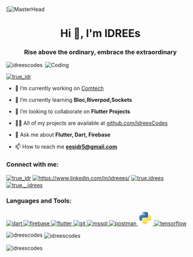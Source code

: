 [![MasterHead](https://img.wattpad.com/e4f26ab579196912a431b401f97dd041f9a399c8/68747470733a2f2f73332e616d617a6f6e6177732e636f6d2f776174747061642d6d656469612d736572766963652f53746f7279496d6167652f42584634787855376d49747a75513d3d2d3930393136333536332e313631623563353033636638353366333437313438353335393736332e676966)

<h1 align="center">Hi 👋, I'm IDREEs</h1>
<h3 align="center">Rise above the ordinary, embrace the extraordinary</h3>
<img align="right" alt="Coding" width="400" src="https://media.tenor.com/rePDfDWO3XoAAAAd/hacking.gif">


<p align="left"> <img src="https://komarev.com/ghpvc/?username=idreescodes&label=Profile%20views&color=0e75b6&style=flat" alt="idreescodes" /> </p>

<p align="left"> <a href="https://twitter.com/true_idr" target="blank"><img src="https://img.shields.io/twitter/follow/true_idr?logo=twitter&style=for-the-badge" alt="true_idr" /></a> </p>

- 🔭 I’m currently working on [Comtech](github.com/IdreesCodes/FYP)

- 🌱 I’m currently learning **Bloc,Riverpod,Sockets**

- 👯 I’m looking to collaborate on **Flutter Projects**

- 👨‍💻 All of my projects are available at [github.com/IdreesCodes](github.com/IdreesCodes)

- 💬 Ask me about **Flutter, Dart, Firebase**

- 📫 How to reach me **eesidr5@gmail.com**

<h3 align="left">Connect with me:</h3>
<p align="left">
<a href="https://twitter.com/true_idr" target="blank"><img align="center" src="https://raw.githubusercontent.com/rahuldkjain/github-profile-readme-generator/master/src/images/icons/Social/twitter.svg" alt="true_idr" height="30" width="40" /></a>
<a href="https://linkedin.com/in/https://www.linkedin.com/in/idreees/" target="blank"><img align="center" src="https://raw.githubusercontent.com/rahuldkjain/github-profile-readme-generator/master/src/images/icons/Social/linked-in-alt.svg" alt="https://www.linkedin.com/in/idreees/" height="30" width="40" /></a>
<a href="https://fb.com/true.idrees" target="blank"><img align="center" src="https://raw.githubusercontent.com/rahuldkjain/github-profile-readme-generator/master/src/images/icons/Social/facebook.svg" alt="true.idrees" height="30" width="40" /></a>
<a href="https://instagram.com/true._.idrees" target="blank"><img align="center" src="https://raw.githubusercontent.com/rahuldkjain/github-profile-readme-generator/master/src/images/icons/Social/instagram.svg" alt="true._.idrees" height="30" width="40" /></a>
</p>

<h3 align="left">Languages and Tools:</h3>
<p align="left"> <a href="https://dart.dev" target="_blank" rel="noreferrer"> <img src="https://www.vectorlogo.zone/logos/dartlang/dartlang-icon.svg" alt="dart" width="40" height="40"/> </a> <a href="https://firebase.google.com/" target="_blank" rel="noreferrer"> <img src="https://www.vectorlogo.zone/logos/firebase/firebase-icon.svg" alt="firebase" width="40" height="40"/> </a> <a href="https://flutter.dev" target="_blank" rel="noreferrer"> <img src="https://www.vectorlogo.zone/logos/flutterio/flutterio-icon.svg" alt="flutter" width="40" height="40"/> </a> <a href="https://git-scm.com/" target="_blank" rel="noreferrer"> <img src="https://www.vectorlogo.zone/logos/git-scm/git-scm-icon.svg" alt="git" width="40" height="40"/> </a> <a href="https://www.microsoft.com/en-us/sql-server" target="_blank" rel="noreferrer"> <img src="https://www.svgrepo.com/show/303229/microsoft-sql-server-logo.svg" alt="mssql" width="40" height="40"/> </a> <a href="https://postman.com" target="_blank" rel="noreferrer"> <img src="https://www.vectorlogo.zone/logos/getpostman/getpostman-icon.svg" alt="postman" width="40" height="40"/> </a> <a href="https://www.python.org" target="_blank" rel="noreferrer"> <img src="https://raw.githubusercontent.com/devicons/devicon/master/icons/python/python-original.svg" alt="python" width="40" height="40"/> </a> <a href="https://www.tensorflow.org" target="_blank" rel="noreferrer"> <img src="https://www.vectorlogo.zone/logos/tensorflow/tensorflow-icon.svg" alt="tensorflow" width="40" height="40"/> </a> </p>

<p><img align="left" src="https://github-readme-stats.vercel.app/api/top-langs?username=idreescodes&show_icons=true&locale=en&layout=compact" alt="idreescodes" /></p>

<p>&nbsp;<img align="center" src="https://github-readme-stats.vercel.app/api?username=idreescodes&show_icons=true&locale=en" alt="idreescodes" /></p>

<p><img align="center" src="https://github-readme-streak-stats.herokuapp.com/?user=idreescodes&" alt="idreescodes" /></p>
